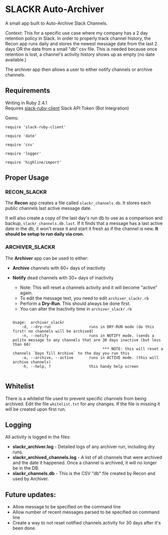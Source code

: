 # SLACKR Auto-Archiver

A small app built to Auto-Archive Slack Channels. 

*Context:* This for a specific use case where my company has a 2 day retention policy in Slack. In order to properly track channel history,
the Recon app runs daily and stores the newest message date from the last 2 days OR the date from a small "db" csv file.  This is needed because once retention is lost, a channel's activity history shows up as empty (no date available.)

The archiver app then allows a user to either notify channels or archive channels. 

## Requirements

Writing in Ruby 2.4.1<br>
Requires [slack-ruby-client](https://github.com/slack-ruby/slack-ruby-client)
Slack API Token (Bot Integration)

Gems:
<pre><code>require 'slack-ruby-client'<br>
require 'date'<br>
require 'csv'<br>
require 'logger'<br>
require 'highline/import'<br></code></pre>

## Proper Usage

### RECON_SLACKR

The **Recon** app creates a file called <code>slackr_channels.db</code>.  It stores each public channels last active message date. 

It will also create a copy of the last day's run db to use as a comparison and backup, <code>slackr_channels.db.last</code>. If it finds that a message has a last active date in the db, it won't erase it and start it fresh as if the channel is new. **It should be setup to run daily via cron.**

### ARCHIVER_SLACKR

The **Archiver** app can be used to either:

+ **Archive** channels with 60+ days of inactivity
+ **Notify** dead channels with 30+ days of inactivity
  + Note: This will reset a channels activity and it will become "active" again. 
  + To edit the message text, you need to edit <code>archiver_slackr.rb</code>
  + Perform a **Dry-Run**. This should always be done first. 
  + You can alter the Inactivity time in <code>archiver_slackr.rb</code>

  <pre><code>
  Usage:  archiver_slackr <flag>
      -d, --dry-run                 runs in DRY-RUN mode (do this first! no channels will be archived)
      -n, --notify                  runs in NOTIFY mode. (sends a polite message to any channels that are 30 days inactive (but less than 60)
                                          *** NOTE: this will reset a channels `Days Till Archive` to the day you run this
      -a, --archive, --active       runs in ACTIVE mode. (this will archive channels)
      -h, --help, ?                 this handy help screen
      </code></pre>

## Whitelist

There is a whitelist file used to prevent specific channels from being archived.  Edit the file <code>whitelist.txt</code> for any changes.  If the file is missing it will be created upon first run. 

## Logging

All activity is logged in the files: 
+ **slackr_archiver.log** - Detailed logs of any archiver run, including dry runs. 
+ **slackr_archived_channels.log** - A list of all channels that were archived and the date it happened. Once a channel is archived, it will no longer be in the DB. 
+ **slackr_channels.db** - This is the CSV "db" file created by Recon and used by Archiver. 

## Future updates: 
+ Allow message to be specified on the command line
+ Allow number of recent messages parsed to be specified on command line
+ Create a way to not reset notified channels activity for 30 days after it's been done. 
